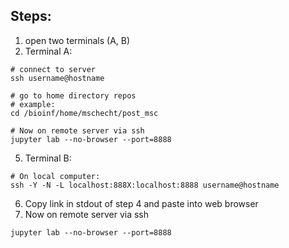 ## Steps:


1. open two terminals (A, B)
2. Terminal A: 

```
# connect to server
ssh username@hostname

# go to home directory repos
# example:
cd /bioinf/home/mschecht/post_msc

# Now on remote server via ssh
jupyter lab --no-browser --port=8888
```
5. Terminal B:

```
# On local computer:
ssh -Y -N -L localhost:888X:localhost:8888 username@hostname
```
6. Copy link in stdout of step 4 and paste into web browser
7. Now on remote server via ssh
```
jupyter lab --no-browser --port=8888
```
